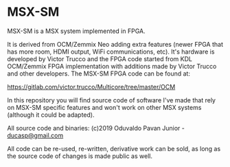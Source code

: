 # MSX-SM

MSX-SM is a MSX system implemented in FPGA.

It is derived from OCM/Zemmix Neo adding extra features (newer FPGA that has 
more room, HDMI output, WiFi communications, etc). It's hardware is developed
by Victor Trucco and the FPGA code started from KDL OCM/Zemmix FPGA 
implementation with additions made by Victor Trucco and other developers. 
The MSX-SM FPGA code can be found at:

https://gitlab.com/victor.trucco/Multicore/tree/master/OCM

In this repository you will find source code of software I've made that rely
on MSX-SM specific features and won't work on other MSX systems (although it
could be adapted).

All source code and binaries: 
(c)2019 Oduvaldo Pavan Junior - ducasp@gmail.com

All code can be re-used, re-written, derivative work can be sold, as long as the
source code of changes is made public as well.
